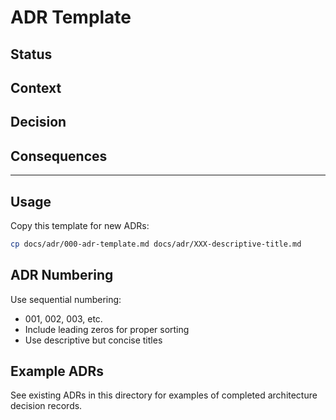 # ADR Template

## Status
<!-- What is the status, such as proposed, accepted, rejected, deprecated, superseded, etc.? -->

## Context
<!-- What is the issue that we're seeing that is motivating this decision or change? -->

## Decision
<!-- What is the change that we're proposing or have agreed to implement? -->

## Consequences
<!-- What becomes easier or more difficult to do and any risks introduced by this change? -->

---

## Usage

Copy this template for new ADRs:

```bash
cp docs/adr/000-adr-template.md docs/adr/XXX-descriptive-title.md
```

## ADR Numbering

Use sequential numbering:
- 001, 002, 003, etc.
- Include leading zeros for proper sorting
- Use descriptive but concise titles

## Example ADRs

See existing ADRs in this directory for examples of completed architecture decision records.